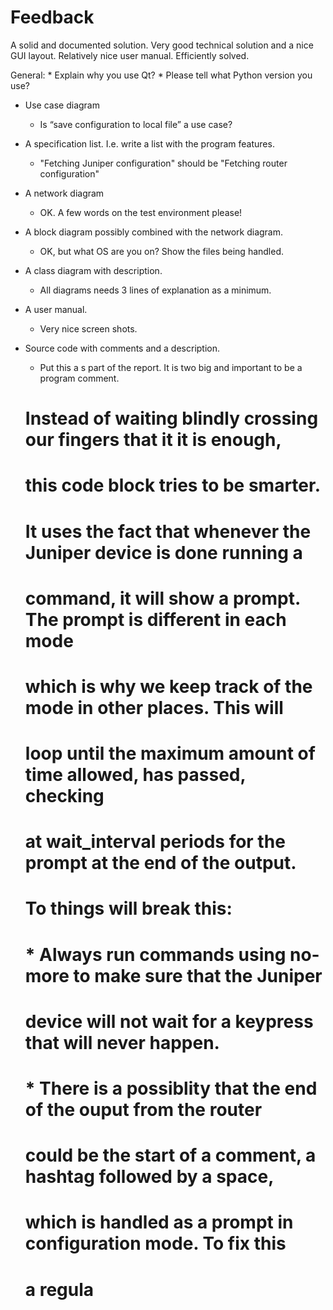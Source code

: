 # Feedback #

A solid and documented solution. Very good technical solution and a nice GUI
layout. Relatively nice user manual. Efficiently solved.

General:
    * Explain why you use Qt?
    * Please tell what Python version you use?

* Use case diagram
    * Is “save configuration to local file” a use case?
* A specification list. I.e. write a list with the program features.
    * "Fetching Juniper configuration" should be "Fetching router configuration"
* A network diagram
    * OK. A few words on the test environment please!
* A block diagram possibly combined with the network diagram.
    * OK, but what OS are you on? Show the files being handled.
* A class diagram with description.
    * All diagrams needs 3 lines of explanation as a minimum.
* A user manual.
    * Very nice screen shots.
* Source code with comments and a description.
    * Put this a s part of the report. It is two big and important to be a
      program comment.
      
      
      

    # Instead of waiting blindly crossing our fingers that it it is enough,
    # this code block tries to be smarter.
    # It uses the fact that whenever the Juniper device is done running a
    # command, it will show a prompt. The prompt is different in each mode
    # which is why we keep track of the mode in other places. This will
    # loop until the maximum amount of time allowed, has passed, checking
    # at wait_interval periods for the prompt at the end of the output.
    #
    # To things will break this:
    # * Always run commands using no-more to make sure that the Juniper
    # device will not wait for a keypress that will never happen.
    # * There is a possiblity that the end of the ouput from the router
    # could be the start of a comment, a hashtag followed by a space,
    # which is handled as a prompt in configuration mode. To fix this
    # a regula
